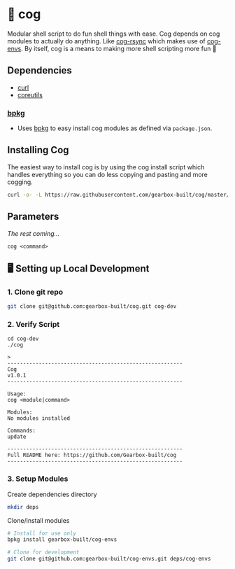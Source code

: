 # 🔗 cog

Modular shell script to do fun shell things with ease. Cog depends on cog modules to actually do anything. Like [cog-rsync](https://github.com/gearbox-built/cog-rsync) which makes use of [cog-envs](https://github.com/gearbox-built/cog-envs). By itself, cog is a means to making more shell scripting more fun 🎉

## Dependencies
* [curl](http://curl.haxx.se/)
* [coreutils](https://www.gnu.org/software/coreutils/)

### [bpkg](https://github.com/bpkg/bpkg)

* Uses [bpkg](https://github.com/bpkg/bpkg) to easy install cog modules as defined via `package.json`.

## Installing Cog

The easiest way to install cog is by using the cog install script which handles everything so you can do less copying and pasting and more cogging.

```sh
curl -o- -L https://raw.githubusercontent.com/gearbox-built/cog/master/install.sh | bash
```

## Parameters

*The rest coming...*

`cog <command>`

## 🖥 Setting up Local Development

### 1. Clone git repo
```sh
git clone git@github.com:gearbox-built/cog.git cog-dev
```

### 2. Verify Script
```console
cd cog-dev
./cog

> 
--------------------------------------------------------
Cog
v1.0.1
--------------------------------------------------------

Usage:
cog <module|command>

Modules:
No modules installed

Commands:
update

--------------------------------------------------------
Full README here: https://github.com/Gearbox-built/cog
--------------------------------------------------------
```

### 3. Setup Modules
Create dependencies directory
```sh
mkdir deps
```
Clone/install modules
```sh
# Install for use only
bpkg install gearbox-built/cog-envs

# Clone for development
git clone git@github.com:gearbox-built/cog-envs.git deps/cog-envs
```
